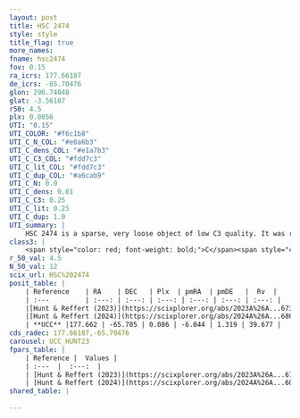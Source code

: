 ```yaml
---
layout: post
title: HSC 2474
style: style
title_flag: true
more_names: 
fname: hsc2474
fov: 0.15
ra_icrs: 177.66187
de_icrs: -65.70476
glon: 296.74048
glat: -3.56187
r50: 4.5
plx: 0.0856
UTI: "0.15"
UTI_COLOR: "#f6c1b8"
UTI_C_N_COL: "#e0a6b3"
UTI_C_dens_COL: "#e1a7b3"
UTI_C_C3_COL: "#fdd7c3"
UTI_C_lit_COL: "#fdd7c3"
UTI_C_dup_COL: "#a6cab9"
UTI_C_N: 0.0
UTI_C_dens: 0.01
UTI_C_C3: 0.25
UTI_C_lit: 0.25
UTI_C_dup: 1.0
UTI_summary: |
    HSC 2474 is a sparse, very loose object of low C3 quality. It was recently reported in the literature.<br><br><span style="color: #99180f; font-weight: bold;">Warning: </span>contains less than 25 stars with <i>P>0.5</i> estimated.
class3: |
    <span style="color: red; font-weight: bold;">C</span><span style="color: red; font-weight: bold;">C</span>
r_50_val: 4.5
N_50_val: 12
scix_url: HSC%202474
posit_table: |
    | Reference    | RA    | DEC   | Plx  | pmRA  | pmDE   |  Rv  |
    | :---         | :---: | :---: | :---: | :---: | :---: | :---: |
    |[Hunt & Reffert (2023)](https://scixplorer.org/abs/2023A%26A...673A.114H) | 177.692 | -65.715 | 0.087 | -6.06 | 1.337 | 53.578 |
    |[Hunt & Reffert (2024)](https://scixplorer.org/abs/2024A%26A...686A..42H) | 177.692 | -65.715 | 0.087 | -6.06 | 1.337 | 53.578 |
    | **UCC** |177.662 | -65.705 | 0.086 | -6.044 | 1.319 | 39.677 | 
cds_radec: 177.66187,-65.70476
carousel: UCC_HUNT23
fpars_table: |
    | Reference |  Values |
    | :---  |  :---:  |
    | [Hunt & Reffert (2023)](https://scixplorer.org/abs/2023A%26A...673A.114H) | `AV50=2.235, diffAV50=1.325, MOD50=14.763, logAge50=9.107` |
    | [Hunt & Reffert (2024)](https://scixplorer.org/abs/2024A%26A...686A..42H) | `MassJ=1058.05` |
shared_table: |
    
---
```

